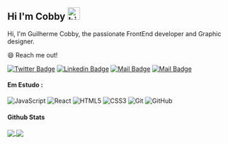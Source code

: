 ## Hi I'm Cobby <img src="https://user-images.githubusercontent.com/1303154/88677602-1635ba80-d120-11ea-84d8-d263ba5fc3c0.gif" width="28px" alt="hi">

Hi, I'm Guilherme Cobby, the passionate FrontEnd developer and  Graphic designer.

:smile: Reach me out!

[![Twitter Badge](https://img.shields.io/badge/-@cobby-1ca0f1?style=flat&labelColor=1ca0f1&logo=twitter&logoColor=white&link=https://twitter.com/Ipenywis)](https://twitter.com/cobbyfps) [![Linkedin Badge](https://img.shields.io/badge/-Guilherme-0e76a8?style=flat&labelColor=0e76a8&logo=linkedin&logoColor=white)](https://www.linkedin.com/in/guilherme-matias-cobby-6b320615b/) [![Mail Badge](https://img.shields.io/badge/-@cobbyarts-e84393?style=flat&labelColor=e84393&logo=instagram&logoColor=white)](https://www.instagram.com/cobbyarts/) [![Mail Badge](https://img.shields.io/badge/-Guilherme-c0392b?style=flat&labelColor=c0392b&logo=gmail&logoColor=white)](mailto:gui.rodrigues962@gmail.com)

#### Em Estudo :

![JavaScript](https://img.shields.io/badge/-JavaScript-black?style=flat-square&logo=javascript)
![React](https://img.shields.io/badge/-React-black?style=flat-square&logo=react)
![HTML5](https://img.shields.io/badge/-HTML5-E34F26?style=flat-square&logo=html5&logoColor=white)
![CSS3](https://img.shields.io/badge/-CSS3-1572B6?style=flat-square&logo=css3)
![Git](https://img.shields.io/badge/-Git-black?style=flat-square&logo=git)
![GitHub](https://img.shields.io/badge/-GitHub-181717?style=flat-square&logo=github)

#### Github Stats

<a href="https://github.com/CobbyDEV/github-readme-stats">
  <img align="center" src="https://github-readme-stats.vercel.app/api?username=CobbyDEV&show_icons=true&theme=great-gatsby" />
</a>
<a href="https://github.com/CobbyDEV/convoychat">
  <img align="center" src="https://github-readme-stats.vercel.app/api/top-langs/?username=CobbyDEV&layout=compact&theme=great-gatsby" />
</a>
